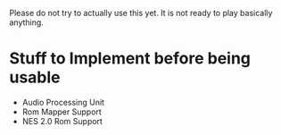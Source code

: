 Please do not try to actually use this yet. It is not ready to play basically anything.

# Stuff to Implement before being usable
- Audio Processing Unit
- Rom Mapper Support
- NES 2.0 Rom Support
